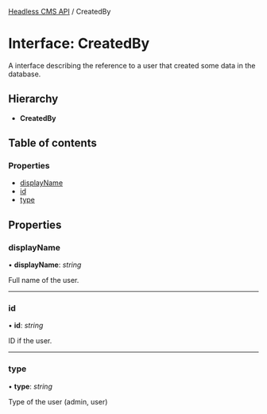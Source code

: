 [Headless CMS API](../index) / CreatedBy

# Interface: CreatedBy

A interface describing the reference to a user that created some data in the database.

## Hierarchy

* **CreatedBy**

## Table of contents

### Properties

- [displayName](createdby#displayname)
- [id](createdby#id)
- [type](createdby#type)

## Properties

### displayName

• **displayName**: *string*

Full name of the user.

___

### id

• **id**: *string*

ID if the user.

___

### type

• **type**: *string*

Type of the user (admin, user)
